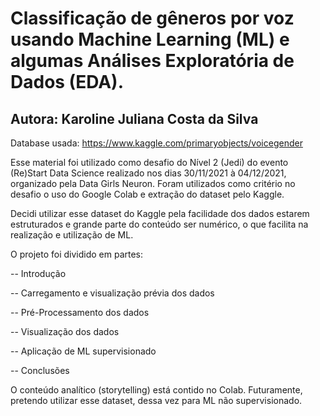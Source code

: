 # Classificação de gêneros por voz usando Machine Learning (ML) e algumas Análises Exploratória de Dados (EDA).
## Autora: Karoline Juliana Costa da Silva
Database usada: https://www.kaggle.com/primaryobjects/voicegender

Esse material foi utilizado como desafio do Nível 2 (Jedi) do evento (Re)Start Data Science realizado nos dias 30/11/2021 à 04/12/2021, organizado pela Data Girls Neuron. 
Foram utilizados como critério no desafio o uso do Google Colab e extração do dataset pelo Kaggle. 

Decidi utilizar esse dataset do Kaggle pela facilidade dos dados estarem estruturados e grande parte do conteúdo ser numérico, o que facilita na realização e utilização de ML.

O projeto foi dividido em partes: 
<p>-- Introdução</p>
<p>-- Carregamento e visualização prévia dos dados</p>
<p>-- Pré-Processamento dos dados</p>
<p>-- Visualização dos dados</p>
<p>-- Aplicação de ML supervisionado</p>
<p>-- Conclusões</p>

O conteúdo analítico (storytelling) está contido no Colab. 
Futuramente, pretendo utilizar esse dataset, dessa vez para ML não supervisionado.
